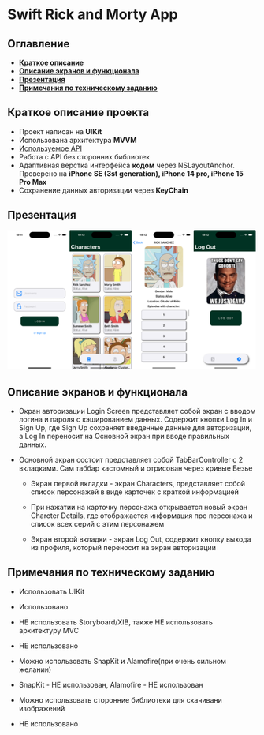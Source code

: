 # Swift Rick and Morty App

## Оглавление
- **[Краткое описание](#Basic)**
- **[Описание экранов и функционала](#Function)**
- **[Презентация](#Presentation)**
- **[Примечания по техническому заданию](#Task)**
 
## <a id="Basic"></a>Краткое описание проекта
- Проект написан на **UIKit**
- Использована архитектура **MVVM**
- [Используемое API](https://rickandmortyapi.com/)
- Работа с API без сторонних библиотек
- Адаптивная верстка интерфейса **кодом** через NSLayoutAnchor. Проверено на **iPhone SE (3st generation), iPhone 14 pro, iPhone 15 Pro Max**
- Сохранение данных авторизации через **KeyChain**

## <a id="Presentation"></a>Презентация
![RickAndMorty](https://raw.githubusercontent.com/obscure1321/RickMortyApp/dev/collage.png)

## <a id="Function"></a>Описание экранов и функционала
- Экран авторизации Login Screen представляет собой экран с вводом логина и пароля с кэшированием данных. Содержит кнопки Log In и  Sign Up, где Sign Up сохраняет введенные данные для авторизации, а Log In переносит на Основной экран при вводе правильных данных.

- Основной экран состоит представляет собой TabBarController с 2 вкладками. Сам таббар кастомный и отрисован через кривые Безье
  - Экран первой вкладки - экран Characters, представляет собой список персонажей в виде карточек с краткой информацией
   - При нажатии на карточку персонажа открывается новый экран Charcter Details, где отображается информация про персонажа и список всех серий с этим персонажем

  - Экран второй вкладки - экран Log Out, содержит кнопку выхода из профиля, который переносит на экран авторизации 

## <a id="Task"></a>Примечания по техническому заданию
- Использовать UIKit
 - Использовано

- НЕ использовать Storyboard/XIB, также НЕ использовать архитектуру MVC
 - НЕ использовано

- Можно использовать SnapKit и Alamofire(при очень сильном желании)
 - SnapKit - НЕ использован, Alamofire - НЕ использован

- Можно использовать сторонние библиотеки для скачивани изображений
 - НЕ использовано

